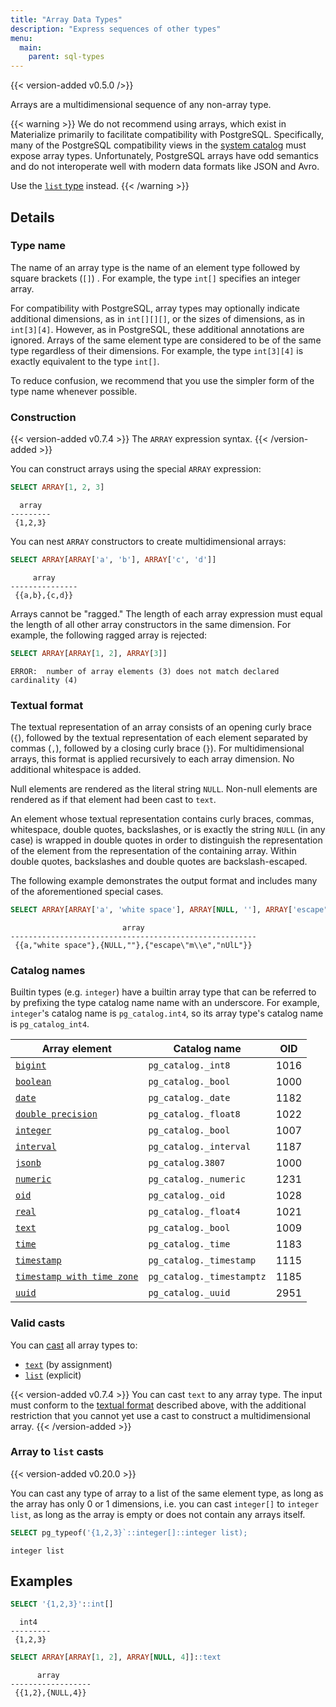 ```yaml
---
title: "Array Data Types"
description: "Express sequences of other types"
menu:
  main:
    parent: sql-types
---
```


{{< version-added v0.5.0 />}}

Arrays are a multidimensional sequence of any non-array type.

{{< warning >}}
We do not recommend using arrays, which exist in Materialize primarily to
facilitate compatibility with PostgreSQL. Specifically, many of the PostgreSQL
compatibility views in the [system catalog](/sql/system-tables/) must expose
array types. Unfortunately, PostgreSQL arrays have odd semantics and do not
interoperate well with modern data formats like JSON and Avro.

Use the [`list` type](/sql/types/list) instead.
{{< /warning >}}

## Details

### Type name

The name of an array type is the name of an element type followed by square
brackets (`[]`) . For example, the type `int[]` specifies an integer array.

For compatibility with PostgreSQL, array types may optionally indicate
additional dimensions, as in `int[][][]`, or the sizes of dimensions, as in
`int[3][4]`. However, as in PostgreSQL, these additional annotations are
ignored. Arrays of the same element type are considered to be of the same type
regardless of their dimensions. For example, the type `int[3][4]` is exactly
equivalent to the type `int[]`.

To reduce confusion, we recommend that you use the simpler form of the type name
whenever possible.

### Construction

{{< version-added v0.7.4 >}}
The `ARRAY` expression syntax.
{{< /version-added >}}

You can construct arrays using the special `ARRAY` expression:

```sql
SELECT ARRAY[1, 2, 3]
```
```nofmt
  array
---------
 {1,2,3}
```

You can nest `ARRAY` constructors to create multidimensional arrays:

```sql
SELECT ARRAY[ARRAY['a', 'b'], ARRAY['c', 'd']]
```
```nofmt
     array
---------------
 {{a,b},{c,d}}
```

Arrays cannot be "ragged." The length of each array expression must equal the
length of all other array constructors in the same dimension. For example, the
following ragged array is rejected:

```sql
SELECT ARRAY[ARRAY[1, 2], ARRAY[3]]
```
```nofmt
ERROR:  number of array elements (3) does not match declared cardinality (4)
```

### Textual format

The textual representation of an array consists of an opening curly brace (`{`),
followed by the textual representation of each element separated by commas
(`,`), followed by a closing curly brace (`}`). For multidimensional arrays,
this format is applied recursively to each array dimension. No additional
whitespace is added.

Null elements are rendered as the literal string `NULL`. Non-null elements are
rendered as if that element had been cast to `text`.

An element whose textual representation contains curly braces, commas,
whitespace, double quotes, backslashes, or is exactly the string `NULL` (in any
case) is wrapped in double quotes in order to distinguish the representation of
the element from the representation of the containing array. Within double
quotes, backslashes and double quotes are backslash-escaped.

The following example demonstrates the output format and includes many of the
aforementioned special cases.

```sql
SELECT ARRAY[ARRAY['a', 'white space'], ARRAY[NULL, ''], ARRAY['escape"m\e', 'nUlL']]
```
```nofmt
                         array
-------------------------------------------------------
 {{a,"white space"},{NULL,""},{"escape\"m\\e","nUlL"}}
```

### Catalog names

Builtin types (e.g. `integer`) have a builtin array type that can be referred to
by prefixing the type catalog name name with an underscore. For example,
`integer`'s catalog name is `pg_catalog.int4`, so its array type's catalog name
is `pg_catalog_int4`.

Array element | Catalog name | OID
--------------|--------------|-----
[`bigint`](../bigint) | `pg_catalog._int8` | 1016
[`boolean`](../boolean) | `pg_catalog._bool` | 1000
[`date`](../date) | `pg_catalog._date` | 1182
[`double precision`](../float) | `pg_catalog._float8` | 1022
[`integer`](../integer) | `pg_catalog._bool` | 1007
[`interval`](../interval) | `pg_catalog._interval` | 1187
[`jsonb`](../jsonb) | `pg_catalog.3807` | 1000
[`numeric`](../numeric) | `pg_catalog._numeric` | 1231
[`oid`](../oid) | `pg_catalog._oid` | 1028
[`real`](../float) | `pg_catalog._float4` | 1021
[`text`](../text) | `pg_catalog._bool` | 1009
[`time`](../time) | `pg_catalog._time` | 1183
[`timestamp`](../timestamp) | `pg_catalog._timestamp` | 1115
[`timestamp with time zone`](../timestamp) | `pg_catalog._timestamptz` | 1185
[`uuid`](../uuid) | `pg_catalog._uuid` | 2951

### Valid casts

You can [cast](/sql/functions/cast) all array types to:
- [`text`](../text) (by assignment)
- [`list`](../list) (explicit)

{{< version-added v0.7.4 >}}
You can cast `text` to any array type. The input must conform to the [textual
format](#textual-format) described above, with the additional restriction that
you cannot yet use a cast to construct a multidimensional array.
{{< /version-added >}}

### Array to `list` casts

{{< version-added v0.20.0 >}}

You can cast any type of array to a list of the same element type, as long as
the array has only 0 or 1 dimensions, i.e. you can cast `integer[]` to `integer
list`, as long as the array is empty or does not contain any arrays itself.

```sql
SELECT pg_typeof('{1,2,3}`::integer[]::integer list);
```
```
integer list
```

## Examples

```sql
SELECT '{1,2,3}'::int[]
```
```nofmt
  int4
---------
 {1,2,3}
```

```sql
SELECT ARRAY[ARRAY[1, 2], ARRAY[NULL, 4]]::text
```
```nofmt
      array
------------------
 {{1,2},{NULL,4}}
```
